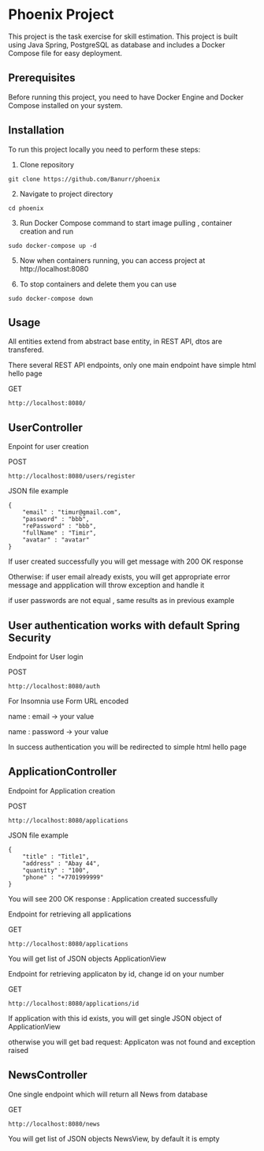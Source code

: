 # Phoenix Project

This project is the task exercise for skill estimation. This project is built using Java Spring, PostgreSQL as database and includes a Docker Compose file for easy deployment.

## Prerequisites

Before running this project, you need to have Docker Engine and Docker Compose installed on your system.

## Installation

To run this project locally you need to perform these steps:

1) Clone repository

```
git clone https://github.com/Banurr/phoenix
```

2) Navigate to project directory

```
cd phoenix
```

3) Run Docker Compose command to start image pulling , container creation and run

```
sudo docker-compose up -d
```
5) Now when containers running, you can access project at http://localhost:8080

6) To stop containers and delete them you can use

```
sudo docker-compose down
```

## Usage

All entities extend from abstract base entity, in REST API, dtos are transfered. 

There several REST API endpoints, only one main endpoint have simple html hello page

GET
```
http://localhost:8080/
```

## UserController

Enpoint for user creation

POST
```
http://localhost:8080/users/register
```

JSON file example

```
{
	"email" : "timur@gmail.com",
	"password" : "bbb",
	"rePassword" : "bbb",
	"fullName" : "Timir",
	"avatar" : "avatar"
} 
```

If user created successfully you will get message with 200 OK response

Otherwise:
if user email already exists, you will get appropriate error message and appplication will throw exception and handle it

if user passwords are not equal , same results as in previous example

## User authentication works with default Spring Security

Endpoint for User login

POST
```
http://localhost:8080/auth
```

For Insomnia use Form URL encoded

name : email  -> your value

name : password  -> your value

In success authentication you will be redirected to simple html hello page

## ApplicationController

Endpoint for Application creation

POST
```
http://localhost:8080/applications
```

JSON file example

```
{
	"title" : "Title1",
	"address" : "Abay 44",
	"quantity" : "100",
	"phone" : "+7701999999"
} 
```

You will see 200 OK response : Application created successfully

Endpoint for retrieving all applications

GET
```
http://localhost:8080/applications
```

You will get list of JSON objects ApplicationView

Endpoint for retrieving applicaton by id, change id on your number

GET
```
http://localhost:8080/applications/id
```

If application with this id exists, you will get single JSON object of ApplicationView

otherwise you will get bad request: Applicaton was not found and exception raised

## NewsController

One single endpoint which will return all News from database

GET
```
http://localhost:8080/news
```
You will get list of JSON objects NewsView, by default it is empty
